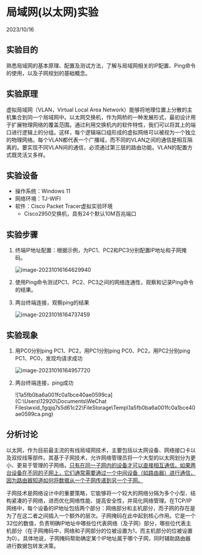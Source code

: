 # 局域网(以太网)实验

2023/10/16

## 实验目的

熟悉局域网的基本原理、配置及测试方法，了解与局域网相关的IP配置、Ping命令的使用，以及子网规划的基础概念。

## 实验原理 

虚拟局域网（VLAN，Virtual Local Area Network）能够将地理位置上分散的主机集合到同一个局域网中。以太网交换机，作为网桥的一种发展形式，最初设计用于扩展物理网络的覆盖范围。通过利用交换机内的软件特性，我们可以将其上的端口进行逻辑上的分组。这样，每个逻辑端口组形成的虚拟网络可以被视为一个独立的物理网络。每个VLAN都代表一个广播域，而不同的VLAN之间的通信是相互隔离的。要实现不同VLAN间的通信，必须通过第三层的路由功能。VLAN的配置方式既灵活又多样。

## 实验设备 

- 操作系统：Windows 11
- 网络环境：TJ-WIFI
- 软件：Cisco Packet Tracer虚拟实验环境
  - Cisco2950交换机，具有24个默认10M百兆端口


## 实验步骤

1. 终端IP地址配置：根据示例，为PC1、PC2和PC3分别配置IP地址和子网掩码。

   ![image-20231016164629940](C:\Users\12920\AppData\Roaming\Typora\typora-user-images\image-20231016164629940.png)

2. 使用Ping命令测试PC1、PC2、PC3之间的网络连通性，观察和记录Ping命令的结果。

3. 两台终端连接，观察ping的结果

   ![image-20231016164737459](C:\Users\12920\AppData\Roaming\Typora\typora-user-images\image-20231016164737459.png)

## 实验现象

1. 用PC0分别ping PC1、PC2，用PC1分别ping PC0、PC2，用PC2分别ping PC1、PC0，发现均请求成功

   ![image-20231016164957720](C:\Users\12920\AppData\Roaming\Typora\typora-user-images\image-20231016164957720.png)

2. 两台终端连接，ping成功

   ![1a5fb0ba6a001fc0a1bce40ae0599ca](C:\Users\12920\Documents\WeChat Files\wxid_fgqjq7s5d61c22\FileStorage\Temp\1a5fb0ba6a001fc0a1bce40ae0599ca.png)

## 分析讨论 

以太网，作为目前最主流的有线局域网技术，主要包括以太网设备、网络接口卡以及双绞线等部件。其基于子网技术，允许网络管理员将一个大型的以太网划分为更小、更易于管理的子网络。<u>只有在同一子网内的设备才可以直接相互通信。如果两台设备在不同的子网上，它们通常需要通过一个中间设备（如路由器）进行通信，因为路由器知道如何将数据从一个子网传递到另一个子网。</u>

子网技术是网络设计中的重要策略，它能够将一个较大的网络分隔为多个小型、结构紧凑的子网络，进而优化网络性能、提高安全性，并简化网络管理。在TCP/IP网络中，每个设备的IP地址包括两个部分：网络部分和主机部分，而子网的存在是为了在这二者之间插入一个额外的层次。子网掩码在此中起到核心作用。它是一个32位的数值，负责明确IP地址中哪些位代表网络（及子网）部分，哪些位代表主机部分（在子网掩码中，网络和子网部分的位被设置为1，而主机部分的位被设置为0）。具体地说，子网掩码帮助确定某个IP地址属于哪个子网，同时辅助路由器进行数据包转发决策。